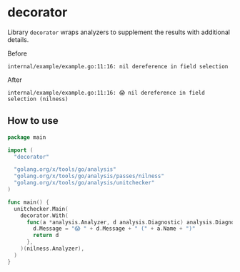 # decorator

Library `decorator` wraps analyzers to supplement the results with additional details.

Before

```
internal/example/example.go:11:16: nil dereference in field selection
```

After

```
internal/example/example.go:11:16: 😱 nil dereference in field selection (nilness)
```

## How to use

```go
package main

import (
  "decorator"

  "golang.org/x/tools/go/analysis"
  "golang.org/x/tools/go/analysis/passes/nilness"
  "golang.org/x/tools/go/analysis/unitchecker"
)

func main() {
  unitchecker.Main(
    decorator.With(
      func(a *analysis.Analyzer, d analysis.Diagnostic) analysis.Diagnostic {
        d.Message = "😱 " + d.Message + " (" + a.Name + ")"
        return d
      },
    )(nilness.Analyzer),
  )
}
```
